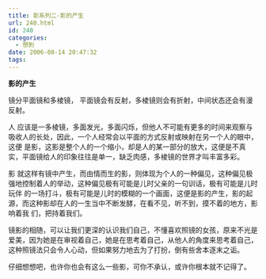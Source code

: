 ```yaml
---
title: 影系列二-影的产生
url: 240.html
id: 240
categories:
  - 想到
date: 2006-08-14 20:47:32
tags:
---
```


**影的产生**

  
镜分平面镜和多棱镜， 平面镜会有反射，多棱镜则会有折射，中间状态还会有漫反射。  
  
人 应该是一多棱镜，多面发光，多面闪烁，但他人不可能有更多的时间来观察与吸收人的长处，因此，一个人经常会以平面的方式反射或映射在另一个人的眼中，这便 是影，这影是整个人的一个缩小，却是人的某一部分的放大，这便是不真实，平面镜给人的印象往往是单一，缺乏肉感，多棱镜的世界才叫丰富多彩。  
  
影 就这样有镜中产生，而由情而生的影，则体现为个人的一种偏见，这种偏见极强地控制着人的举动，这种偏见极有可能是儿时父亲的一句训话，极有可能是儿时玩伴 的一场打斗，极有可能是儿时的模糊的一个画面，这便是影的产生，影的起源，而这种影却在人的一生当中不断发酵，在看不见，听不到，摸不着的地方，影响着我 们，把持着我们。  
  
镜影的相随，可以让我们更深的认识我们自己，不懂喜欢照镜的女孩，原来不光是爱美，因为她是在审视着自己，她是在思考着自己，从他人的角度来思考着自己，这种照镜法只会令人心动，但如果努力地去为了打扮，倒有些舍本逐末之诟。  
  
仔细想想吧，也许你也会有这么一些影，可你不承认，或许你根本就不记得了。